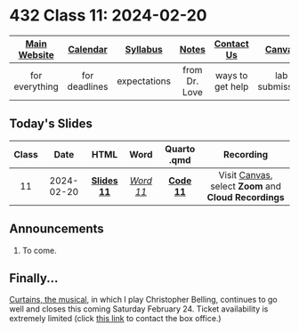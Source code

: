 # 432 Class 11: 2024-02-20

[Main Website](https://thomaselove.github.io/432-2024/) | [Calendar](https://thomaselove.github.io/432-2024/calendar.html) | [Syllabus](https://thomaselove.github.io/432-syllabus-2024/) | [Notes](https://thomaselove.github.io/432-notes/) | [Contact Us](https://thomaselove.github.io/432-2024/contact.html) | [Canvas](https://canvas.case.edu) | [Data and Code](https://github.com/THOMASELOVE/432-data) | [Sources](https://github.com/THOMASELOVE/432-classes-2024/tree/main/sources)
:-----------: | :--------------: | :----------: | :---------: | :-------------: | :-----------: | :------------: |:------:
for everything | for deadlines | expectations | from Dr. Love | ways to get help | lab submission | for downloads | to read

## Today's Slides

Class | Date | HTML | Word | Quarto .qmd | Recording
:---: | :--------: | :------: | :------: | :------: | :-------------:
11 | 2024-02-20 | **[Slides 11](https://thomaselove.github.io/432-slides-2024/slides11.html)** | *[Word 11](https://thomaselove.github.io/432-slides-2024/slides11w.docx)* | **[Code 11](https://github.com/THOMASELOVE/432-slides-2024/blob/main/slides11.qmd)** | Visit [Canvas](https://canvas.case.edu/), select **Zoom** and **Cloud Recordings**

## Announcements

1. To come.
 
## Finally...

[Curtains, the musical](https://www.hudsonplayers.com/now-playing), in which I play Christopher Belling, continues to go well and closes this coming Saturday February 24. Ticket availability is extremely limited (click [this link](https://www.hudsonplayers.com/) to contact the box office.) 
